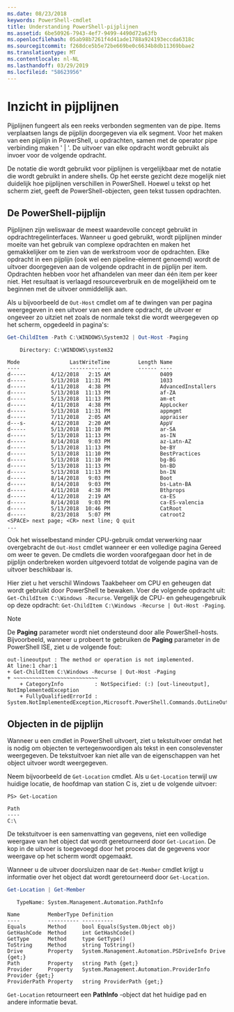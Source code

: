 ```yaml
---
ms.date: 08/23/2018
keywords: PowerShell-cmdlet
title: Understanding PowerShell-pijplijnen
ms.assetid: 6be50926-7943-4ef7-9499-4490d72a63fb
ms.openlocfilehash: 05ab98b7261f4d41ade1788a924193eccda6318c
ms.sourcegitcommit: f268dce5b5e72be669be0c6634b8db11369bbae2
ms.translationtype: MT
ms.contentlocale: nl-NL
ms.lasthandoff: 03/29/2019
ms.locfileid: "58623956"
---
```

# <a name="understanding-pipelines"></a>Inzicht in pijplijnen

Pijplijnen fungeert als een reeks verbonden segmenten van de pipe. Items verplaatsen langs de pijplijn doorgegeven via elk segment. Voor het maken van een pijplijn in PowerShell, u opdrachten, samen met de operator pipe verbinding maken ' | '. De uitvoer van elke opdracht wordt gebruikt als invoer voor de volgende opdracht.

De notatie die wordt gebruikt voor pijplijnen is vergelijkbaar met de notatie die wordt gebruikt in andere shells. Op het eerste gezicht deze mogelijk niet duidelijk hoe pijplijnen verschillen in PowerShell. Hoewel u tekst op het scherm ziet, geeft de PowerShell-objecten, geen tekst tussen opdrachten.

## <a name="the-powershell-pipeline"></a>De PowerShell-pijplijn

Pijplijnen zijn weliswaar de meest waardevolle concept gebruikt in opdrachtregelinterfaces. Wanneer u goed gebruikt, wordt pijplijnen minder moeite van het gebruik van complexe opdrachten en maken het gemakkelijker om te zien van de werkstroom voor de opdrachten. Elke opdracht in een pijplijn (ook wel een pipeline-element genoemd) wordt de uitvoer doorgegeven aan de volgende opdracht in de pijplijn per item. Opdrachten hebben voor het afhandelen van meer dan één item per keer niet. Het resultaat is verlaagd resourceverbruik en de mogelijkheid om te beginnen met de uitvoer onmiddellijk aan.

Als u bijvoorbeeld de `Out-Host` cmdlet om af te dwingen van per pagina weergegeven in een uitvoer van een andere opdracht, de uitvoer er ongeveer zo uitziet net zoals de normale tekst die wordt weergegeven op het scherm, opgedeeld in pagina's:

```powershell
Get-ChildItem -Path C:\WINDOWS\System32 | Out-Host -Paging
```

```Output
    Directory: C:\WINDOWS\system32

Mode                LastWriteTime         Length Name
----                -------------         ------ ----
d-----        4/12/2018   2:15 AM                0409
d-----        5/13/2018  11:31 PM                1033
d-----        4/11/2018   4:38 PM                AdvancedInstallers
d-----        5/13/2018  11:13 PM                af-ZA
d-----        5/13/2018  11:13 PM                am-et
d-----        4/11/2018   4:38 PM                AppLocker
d-----        5/13/2018  11:31 PM                appmgmt
d-----        7/11/2018   2:05 AM                appraiser
d---s-        4/12/2018   2:20 AM                AppV
d-----        5/13/2018  11:10 PM                ar-SA
d-----        5/13/2018  11:13 PM                as-IN
d-----        8/14/2018   9:03 PM                az-Latn-AZ
d-----        5/13/2018  11:13 PM                be-BY
d-----        5/13/2018  11:10 PM                BestPractices
d-----        5/13/2018  11:10 PM                bg-BG
d-----        5/13/2018  11:13 PM                bn-BD
d-----        5/13/2018  11:13 PM                bn-IN
d-----        8/14/2018   9:03 PM                Boot
d-----        8/14/2018   9:03 PM                bs-Latn-BA
d-----        4/11/2018   4:38 PM                Bthprops
d-----        4/12/2018   2:19 AM                ca-ES
d-----        8/14/2018   9:03 PM                ca-ES-valencia
d-----        5/13/2018  10:46 PM                CatRoot
d-----        8/23/2018   5:07 PM                catroot2
<SPACE> next page; <CR> next line; Q quit
...
```

Ook het wisselbestand minder CPU-gebruik omdat verwerking naar overgebracht de `Out-Host` cmdlet wanneer er een volledige pagina Gereed om weer te geven. De cmdlets die worden voorafgegaan door het in de pijplijn onderbreken worden uitgevoerd totdat de volgende pagina van de uitvoer beschikbaar is.

Hier ziet u het verschil Windows Taakbeheer om CPU en geheugen dat wordt gebruikt door PowerShell te bewaken. Voer de volgende opdracht uit: `Get-ChildItem C:\Windows -Recurse`. Vergelijk de CPU- en geheugengebruik op deze opdracht: `Get-ChildItem C:\Windows -Recurse | Out-Host -Paging`.

> [!NOTE]
> De **Paging** parameter wordt niet ondersteund door alle PowerShell-hosts. Bijvoorbeeld, wanneer u probeert te gebruiken de **Paging** parameter in de PowerShell ISE, ziet u de volgende fout:
>
> ```Output
> out-lineoutput : The method or operation is not implemented.
> At line:1 char:1
> + Get-ChildItem C:\Windows -Recurse | Out-Host -Paging
> + ~~~~~~~~~~~~~~~~~~~~~~~~~~~
>     + CategoryInfo          : NotSpecified: (:) [out-lineoutput], NotImplementedException
>     + FullyQualifiedErrorId : System.NotImplementedException,Microsoft.PowerShell.Commands.OutLineOutputCommand
> ```

## <a name="objects-in-the-pipeline"></a>Objecten in de pijplijn

Wanneer u een cmdlet in PowerShell uitvoert, ziet u tekstuitvoer omdat het is nodig om objecten te vertegenwoordigen als tekst in een consolevenster weergegeven. De tekstuitvoer kan niet alle van de eigenschappen van het object uitvoer wordt weergegeven.

Neem bijvoorbeeld de `Get-Location` cmdlet. Als u `Get-Location` terwijl uw huidige locatie, de hoofdmap van station C is, ziet u de volgende uitvoer:

```
PS> Get-Location

Path
----
C:\
```

De tekstuitvoer is een samenvatting van gegevens, niet een volledige weergave van het object dat wordt geretourneerd door `Get-Location`. De kop in de uitvoer is toegevoegd door het proces dat de gegevens voor weergave op het scherm wordt opgemaakt.

Wanneer u de uitvoer doorsluizen naar de `Get-Member` cmdlet krijgt u informatie over het object dat wordt geretourneerd door `Get-Location`.

```powershell
Get-Location | Get-Member
```

```Output
   TypeName: System.Management.Automation.PathInfo

Name         MemberType Definition
----         ---------- ----------
Equals       Method     bool Equals(System.Object obj)
GetHashCode  Method     int GetHashCode()
GetType      Method     type GetType()
ToString     Method     string ToString()
Drive        Property   System.Management.Automation.PSDriveInfo Drive {get;}
Path         Property   string Path {get;}
Provider     Property   System.Management.Automation.ProviderInfo Provider {get;}
ProviderPath Property   string ProviderPath {get;}
```

`Get-Location` retourneert een **PathInfo** -object dat het huidige pad en andere informatie bevat.

